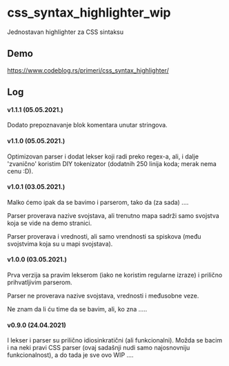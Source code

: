 # css_syntax_highlighter_wip
Jednostavan highlighter za CSS sintaksu

## Demo

https://www.codeblog.rs/primeri/css_syntax_highlighter/

## Log

#### v1.1.1 (05.05.2021.)

Dodato prepoznavanje blok komentara unutar stringova.

#### v1.1.0 (05.05.2021.)

Optimizovan parser i dodat lekser koji radi preko regex-a, ali, i dalje 'zvanično' koristim DIY tokenizator (dodatnih 250 linija koda; merak nema cenu :D).

#### v1.0.1 (03.05.2021.)

Malko ćemo ipak da se bavimo i parserom, tako da (za sada) ....

Parser proverava nazive svojstava, ali trenutno mapa sadrži samo svojstva koja se vide na demo stranici.

Parser proverava i vrednosti, ali samo vrendnosti sa spiskova (među svojstvima koja su u mapi svojstava).

#### v1.0.0 (03.05.2021.)

Prva verzija sa pravim lekserom (iako ne koristim regularne izraze) i prilično prihvatljivim parserom.

Parser ne proverava nazive svojstava, vrednosti i međusobne veze.

Ne znam da li ću time da se bavim, ali, ko zna .....

#### v0.9.0 (24.04.2021)

I lekser i parser su prilično idiosinkratični (ali funkcionalni). Možda se bacim i na neki pravi CSS parser (ovaj sadašnji nudi samo najosnovniju funkcionalnost), a do tada je sve ovo WIP ....

